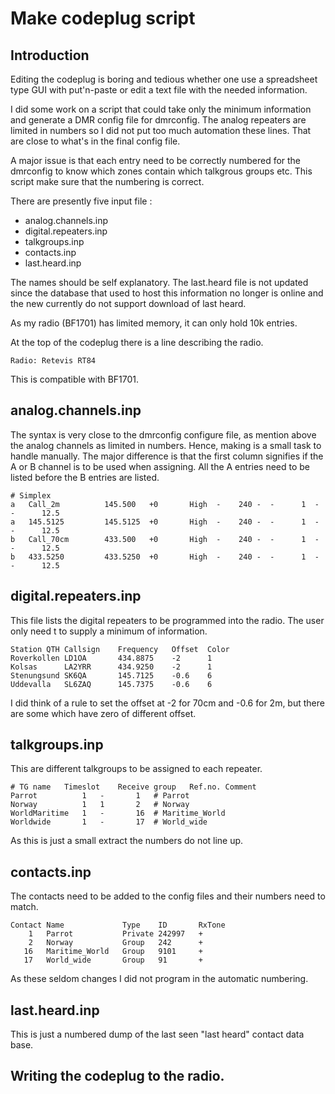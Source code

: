 # Make codeplug script

## Introduction
Editing the codeplug is boring and tedious whether one use a spreadsheet type GUI with put'n-paste 
or edit a text file with the needed information. 

I did some work on a script that could take only the minimum information and generate a 
DMR config file for dmrconfig. The analog repeaters are limited in numbers so I did not
put too much automation these lines. That are close to what's in the final config file.

A major issue is that each entry need to be correctly numbered for the dmrconfig to know
which zones contain which talkgrous groups etc. This script make sure that the numbering is
correct. 

There are presently five input file :
- analog.channels.inp
- digital.repeaters.inp
- talkgroups.inp
- contacts.inp
- last.heard.inp

The names should be self explanatory. 
The last.heard file is not updated since the database that used to host this information
no longer is online and the new currently do not support download of last heard. 

As my radio (BF1701) has limited memory, it can only hold 10k entries. 

At the top of the codeplug there is a line describing the radio. 
```
Radio: Retevis RT84
```
This is compatible with BF1701.


## analog.channels.inp
The syntax is very close to the dmrconfig configure file, as mention above the 
analog channels as limited in numbers. Hence, making is a small task to handle 
manually. The major difference is that the first column signifies if the A or B
channel is to be used when assigning. All the A entries need to be listed before
the B entries are listed.
```
# Simplex
a	Call_2m          145.500   +0       High  -    240 -  -      1  -      -      12.5
a 	145.5125     	 145.5125  +0       High  -    240 -  -      1  -      -      12.5
b  	Call_70cm        433.500   +0       High  -    240 -  -      1  -      -      12.5
b  	433.5250         433.5250  +0       High  -    240 -  -      1  -      -      12.5
```

## digital.repeaters.inp
This file lists the digital repeaters to be programmed into the radio. The user only need t
to supply a minimum of information.
```
Station QTH	Callsign	Frequency	Offset	Color 
Roverkollen	LD1OA		434.8875	-2	    1
Kolsas		LA2YRR		434.9250	-2	    1
Stenungsund	SK6QA		145.7125 	-0.6	6
Uddevalla	SL6ZAQ		145.7375	-0.6	6
```
I did think of a rule to set the offset at -2 for 70cm and -0.6 for 2m, but
there are some which have zero of different offset. 


## talkgroups.inp
This are different talkgroups to be assigned to each repeater. 
```
# TG name   Timeslot	Receive group	Ref.no.	Comment 
Parrot         	1	-		1	# Parrot
Norway         	1	1		2	# Norway
WorldMaritime  	1	-		16	# Maritime_World
Worldwide      	1	-		17	# World_wide
```
As this is just a small extract the numbers do not line up.

## contacts.inp
The contacts need to be added to the config files and their numbers 
need to match.
```
Contact Name             Type    ID       RxTone
    1   Parrot           Private 242997   +	
    2   Norway           Group   242      +
   16   Maritime_World   Group   9101     +
   17   World_wide       Group   91       +
```
As these seldom changes I did not program in the automatic numbering. 


## last.heard.inp
This is just a numbered dump of the last seen "last heard" contact data base.


## Writing the codeplug to the radio.

